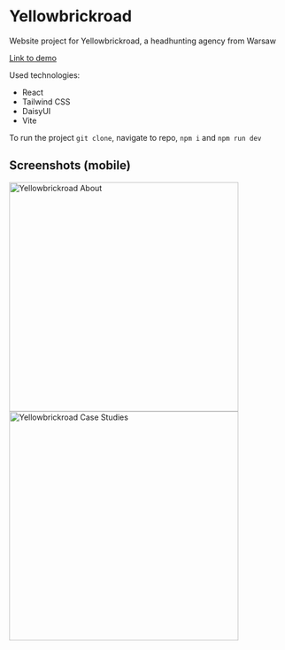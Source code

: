 # Yellowbrickroad

Website project for Yellowbrickroad, a headhunting agency from Warsaw

[Link to demo](https://makspara.github.io/yellowbrickroad/)

Used technologies:
- React
- Tailwind CSS
- DaisyUI
- Vite

To run the project `git clone`, navigate to repo, `npm i` and `npm run dev`

## Screenshots (mobile)

<img src="https://github.com/user-attachments/assets/7ff9efc1-8db9-42d5-9794-6c7dcfad182e" alt="Yellowbrickroad About" width="414" align="left">
&nbsp;
&nbsp;
<img src="https://github.com/user-attachments/assets/df35b412-e523-4a07-a7ab-0b29bd15094b" alt="Yellowbrickroad Case Studies" width="414" align="left">
